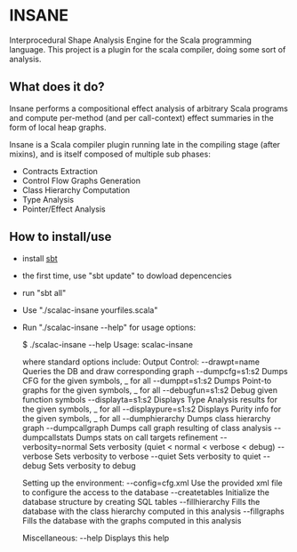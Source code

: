 # INSANE
Interprocedural Shape Analysis Engine for the Scala programming language.  This
project is a plugin for the scala compiler, doing some sort of analysis.

## What does it do?

Insane performs a compositional effect analysis of arbitrary Scala programs and
compute per-method (and per call-context) effect summaries in the form of local
heap graphs.

Insane is a Scala compiler plugin running late in the compiling stage (after
mixins), and is itself composed of multiple sub phases:

 - Contracts Extraction
 - Control Flow Graphs Generation
 - Class Hierarchy Computation
 - Type Analysis
 - Pointer/Effect Analysis


## How to install/use
 - install [sbt](https://github.com/harrah/xsbt/wiki)
 - the first time, use "sbt update" to dowload depencencies
 - run "sbt all"
 - Use "./scalac-insane yourfiles.scala"
 - Run "./scalac-insane --help" for usage options:

    $ ./scalac-insane --help
    Usage: scalac-insane <options> <source files>
    
    where standard options include:
     Output Control:
      --drawpt=name          Queries the DB and draw corresponding graph
      --dumpcfg=s1:s2        Dumps CFG for the given symbols, _ for all
      --dumppt=s1:s2         Dumps Point-to graphs for the given symbols, _ for all
      --debugfun=s1:s2       Debug given function symbols
      --displayta=s1:s2      Displays Type Analysis results for the given symbols, _ for all
      --displaypure=s1:s2    Displays Purity info for the given symbols, _ for all
      --dumphierarchy        Dumps class hierarchy graph
      --dumpcallgraph        Dumps call graph resulting of class analysis
      --dumpcallstats        Dumps stats on call targets refinement
      --verbosity=normal     Sets verbosity (quiet < normal < verbose < debug)
      --verbose              Sets verbosity to verbose
      --quiet                Sets verbosity to quiet
      --debug                Sets verbosity to debug
    
     Setting up the environment:
      --config=cfg.xml       Use the provided xml file to configure the access to the database
      --createtables         Initialize the database structure by creating SQL tables
      --fillhierarchy        Fills the database with the class hierarchy computed in this analysis
      --fillgraphs           Fills the database with the graphs computed in this analysis
    
     Miscellaneous:
      --help                 Displays this help

